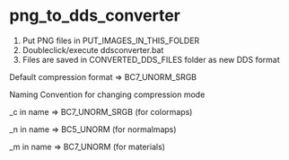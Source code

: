 # png_to_dds_converter

1. Put PNG files in PUT_IMAGES_IN_THIS_FOLDER
2. Doubleclick/execute ddsconverter.bat
3. Files are saved in CONVERTED_DDS_FILES folder as new DDS format

Default compression format => BC7_UNORM_SRGB

Naming Convention for changing compression mode

_c in name => BC7_UNORM_SRGB (for colormaps)

_n in name => BC5_UNORM (for normalmaps)

_m in name => BC7_UNORM (for materials)


